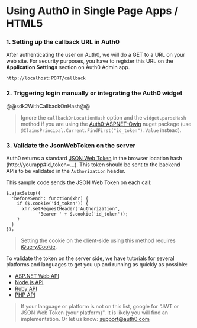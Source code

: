 # Using Auth0 in Single Page Apps / HTML5

### 1. Setting up the callback URL in Auth0

  <div class="setup-callback">
  <p>After authenticating the user on Auth0, we will do a GET to a URL on your web site. For security purposes, you have to register this URL  on the <strong>Application Settings</strong> section on Auth0 Admin app.</p>

  <pre><code>http://localhost:PORT/callback</pre></code>
  </div>

### 2. Triggering login manually or integrating the Auth0 widget

@@sdk2WithCallbackOnHash@@

> Ignore the `callbackOnLocationHash` option and the `widget.parseHash` method if you are using the <a target="_new" href="https://github.com/auth0/auth0-aspnet-owin">Auth0-ASPNET-Owin</a> nuget package (use `@ClaimsPrincipal.Current.FindFirst("id_token").Value` instead).

### 3. Validate the JsonWebToken on the server

Auth0 returns a standard [JSON Web Token](http://tools.ietf.org/html/draft-ietf-oauth-json-web-token-12) in the browser location hash (http://yourapp#id_token=...). This token should be sent to the backend APIs to be validated in the `Authorization` header.

This sample code sends the JSON Web Token on each call:

    $.ajaxSetup({
      'beforeSend': function(xhr) {
        if ($.cookie('id_token')) {        
          xhr.setRequestHeader('Authorization', 
                'Bearer ' + $.cookie('id_token'));
        }
      }
    });

> Setting the cookie on the client-side using this method requires [jQuery.Cookie](https://github.com/carhartl/jquery-cookie).

To validate the token on the server side, we have tutorials for several platforms and languages to get you up and running as quickly as possible:

* [ASP.NET Web API](aspnetwebapi-tutorial)
* [Node.js API](nodeapi-tutorial)
* [Ruby API](rubyapi-tutorial)
* [PHP API](phpapi-tutorial)

> If your language or platform is not on this list, google for "JWT or JSON Web Token {your platform}". It is likely you will find an implementation. Or let us know: [support@auth0.com](mailto:support@auth0.com)
 

